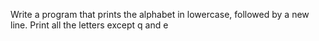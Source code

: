 Write a program that prints the alphabet in lowercase, followed by a new line. Print all the letters except q and e

